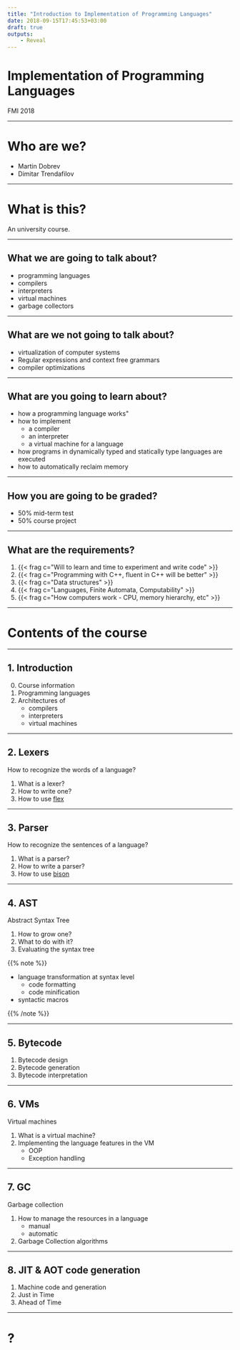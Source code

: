 ```yaml
---
title: "Introduction to Implementation of Programming Languages"
date: 2018-09-15T17:45:53+03:00
draft: true
outputs:
    - Reveal
---
```

# Implementation of Programming Languages

FMI 2018

---
# Who are we?

- Martin Dobrev
- Dimitar Trendafilov

---
# What is this?

An university course.

---
## What we are going to talk about?

- programming languages
- compilers
- interpreters
- virtual machines
- garbage collectors

---
## What are we not going to talk about?

- virtualization of computer systems
- Regular expressions and context free grammars
- compiler optimizations

---
## What are you going to learn about?

- how a programming language works"
- how to implement
    - a compiler
    - an interpreter
    - a virtual machine for a language
- how programs in dynamically typed and statically type languages are executed
- how to automatically reclaim memory

---
## How you are going to be graded?

- 50% mid-term test
- 50% course project

---
## What are the requirements?

1. {{< frag c="Will to learn and time to experiment and write code" >}}
2. {{< frag c="Programming with C++, fluent in C++ will be better" >}}
3. {{< frag c="Data structures" >}}
4. {{< frag c="Languages, Finite Automata, Computability" >}}
5. {{< frag c="How computers work - CPU, memory hierarchy, etc" >}}

---
# Contents of the course

---
## 1. Introduction

0. Course information
1. Programming languages
2. Architectures of
    - compilers
    - interpreters
    - virtual machines

---
## 2. Lexers

How to recognize the words of a language?

1. What is a lexer?
2. How to write one?
3. How to use [flex](https://github.com/westes/flex)

---
## 3. Parser

How to recognize the sentences of a language?

1. What is a parser?
2. How to write a parser?
3. How to use [bison](https://www.gnu.org/software/bison/)

---
## 4. AST

Abstract Syntax Tree

1. How to grow one?
2. What to do with it?
3. Evaluating the syntax tree

{{% note %}}
- language transformation at syntax level
    - code formatting
    - code minification
- syntactic macros

{{% /note %}}

---
## 5. Bytecode

1. Bytecode design
2. Bytecode generation
3. Bytecode interpretation

---
## 6. VMs

Virtual machines

1. What is a virtual machine?
2. Implementing the language features in the VM
    - OOP
    - Exception handling

---
## 7. GC

Garbage collection

1. How to manage the resources in a language
    - manual
    - automatic
2. Garbage Collection algorithms

---
## 8. JIT & AOT code generation

1. Machine code and generation
2. Just in Time
3. Ahead of Time

---
# ?
